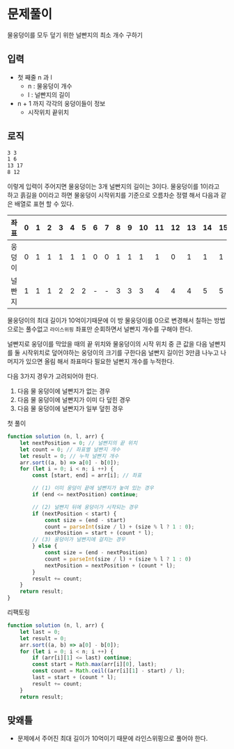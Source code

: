 # 문제풀이

물웅덩이를 모두 덮기 위한 널빤지의 최소 개수 구하기

## 입력

- 첫 째줄 n 과 l
  - n : 물웅덩이 개수
  - l : 널빤지의 길이
- n + 1 까지 각각의 웅덩이들이 정보
  - 시작위치 끝위치

## 로직

```bash
3 3
1 6
13 17
8 12
```

이렇게 입력이 주어지면 물웅덩이는 3개 널빤지의 길이는 3이다. 물웅덩이를 1이라고 하고 흙길을 0이라고 하면 물웅덩이 시작위치를 기준으로 오름차순 정렬 해서 다음과 같은 배열로 표현 할 수 있다.

좌표|0|1|2|3|4|5|6|7|8|9|10|11|12|13|14|15|16
-|-|-|-|-|-|-|-|-|-|-|-|-|-|-|-|-|-
웅덩이|0|1|1|1|1|1|0|0|1|1|1|1|0|1|1|1|1
널빤지|1|1|1|2|2|2|-|-|3|3|3|4|4|4|5|5|5

물웅덩이의 최대 길이가 10억이기때문에 이 방 물웅덩이를 0으로 변경해서 칠하는 방법으로는 풀수없고 `라이스위핑` 좌표만 순회하면서 널빤지 개수를 구해야 한다.

널빤지로 웅덩이를 막았을 때의 끝 위치와 물웅덩이의 시작 위치 중 큰 값을 다음 널빤지를 둘 시작위치로 덮어야하는 웅덩이의 크기를 구한다음 널빤지 길이인 3만큼 나누고 나머지가 있으면 올림 해서 좌표마다 필요한 널빤지 개수를 누적한다.

다음 3가지 경우가 고려되어야 한다.

1. 다음 물 웅덩이에 널빤지가 없는 경우
2. 다음 물 웅덩이에 널빤지가 이미 다 덮힌 경우
3. 다음 물 웅덩이에 널빤지가 일부 덮힌 경우

첫 풀이

```js
function solution (n, l, arr) {
    let nextPosition = 0; // 널빤지의 끝 위치
    let count = 0; // 좌표별 널빤지 개수
    let result = 0; // 누적 널빤지 개수
    arr.sort((a, b) => a[0] - b[0]);
    for (let i = 0; i < n; i ++) {
        const [start, end] = arr[i]; // 좌표

        // (1) 이미 웅덩이 끝에 널빤지가 놓여 있는 경우
        if (end <= nextPosition) continue;

        // (2) 널빤지 뒤에 웅덩이가 시작되는 경우
        if (nextPosition < start) {
            const size = (end - start)
            count = parseInt(size / l) + (size % l ? 1 : 0);
            nextPosition = start + (count * l);
        // (3) 웅덩이가 널빤지에 걸치는 경우
        } else {
            const size = (end - nextPosition)
            count = parseInt(size / l) + (size % l ? 1 : 0)
            nextPosition = nextPosition + (count * l);
        }
        result += count;
    }
    return result;
}
```

리팩토링

```js
function solution (n, l, arr) {
    let last = 0;
    let result = 0;
    arr.sort((a, b) => a[0] - b[0]);
    for (let i = 0; i < n; i ++) {
        if (arr[i][1] <= last) continue;
        const start = Math.max(arr[i][0], last);
        const count = Math.ceil((arr[i][1] - start) / l);
        last = start + (count * l);
        result += count;
    }
    return result;
```

## 맞왜틀

- 문제에서 주어진 최대 길이가 10억이기 때문에 라인스위핑으로 풀어야 한다.
